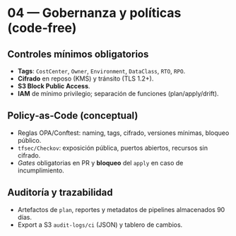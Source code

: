 # 04 — Gobernanza y políticas (code‑free)

## Controles mínimos obligatorios
- **Tags**: `CostCenter`, `Owner`, `Environment`, `DataClass`, `RTO`, `RPO`.
- **Cifrado** en reposo (KMS) y tránsito (TLS 1.2+).  
- **S3 Block Public Access**.  
- **IAM** de mínimo privilegio; separación de funciones (plan/apply/drift).

## Policy‑as‑Code (conceptual)
- Reglas OPA/Conftest: naming, tags, cifrado, versiones mínimas, bloqueo público.
- `tfsec/Checkov`: exposición pública, puertos abiertos, recursos sin cifrado.
- *Gates* obligatorias en PR y **bloqueo** del `apply` en caso de incumplimiento.

## Auditoría y trazabilidad
- Artefactos de `plan`, reportes y metadatos de pipelines almacenados 90 días.
- Export a S3 `audit-logs/ci` (JSON) y tablero de cambios.
